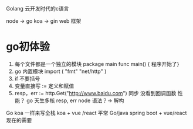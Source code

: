 Golang  云开发时代的c语言 

node  ->  go 
koa  -> gin web 框架

# go初体验
1. 每个文件都是一个独立的模块
    package  main     func main() { 程序开始了}
2. go 内置模块
    import (
        "fmt"
        "net/http"
    )
3. if 不要括号 
4. 变量直接写   :=  定义和赋值
5. resp，err := http.Get("http://www.baidu.com")
    同步  没看到回调函数  性能？  go 天生多核
     resp, err    node 语法？-> 解构

Go  koa  一样来写全栈
koa + vue /react  平常
Go/java spring boot   +  vue/react   现在的需要 